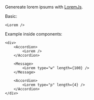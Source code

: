 Genereate lorem ipsums with [LoremJs](https://github.com/f/loremjs).


Basic:
```
<Lorem />
```

Example inside components:
```
<div>
    <Accordion>
        <Lorem />
    </Accordion>

    <Message>
        <Lorem type="w" length={100} />
    </Message>

    <Accordion>
        <Lorem type="p" length={4} />
    </Accordion>
</div>
```